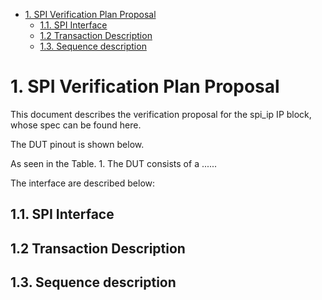- [1. SPI Verification Plan Proposal](#1-spi-verification-plan-proposal)
  - [1.1. SPI Interface](#11-spi-interface)
  - [1.2 Transaction Description](#12-transaction-description)
  - [1.3. Sequence description](#13-sequence-description)


# 1. SPI Verification Plan Proposal

This document describes the verification proposal for the spi_ip IP block, whose spec can be found here.

The DUT pinout is shown below. 

As seen in the Table. 1. The DUT consists of a ...... 

The interface are described below: 

## 1.1. SPI Interface

## 1.2 Transaction Description


## 1.3. Sequence description
